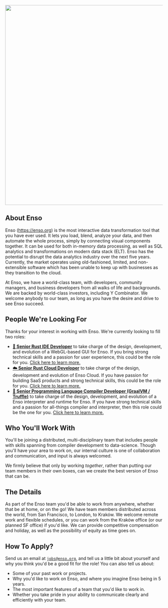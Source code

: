 <p align="center">
  <a href="https://enso.org">
<img src="https://user-images.githubusercontent.com/1623053/114557275-cbd27a80-9c69-11eb-9e4d-a60187cdb7a4.gif" width="640" height="640"/>
  </a>
</p>

## About Enso
Enso (https://enso.org) is the most interactive data transformation tool that you
have ever used. It lets you load, blend, analyze your data, and then automate the whole process, 
simply by connecting visual components together. It can be used for both in-memory data processing,
as well as SQL analytics and transformations on modern data stack (ELT). Enso has the
potential to disrupt the data analytics industry over the next five years. 
Currently, the market operates using old-fashioned, limited, and non-extensible
software which has been unable to keep up with businesses as they transition to 
the cloud.

At Enso, we have a world-class team, with developers, community managers, and
business developers from all walks of life and backgrounds. We are backed by 
world-class investors, including Y Combinator. We welcome anybody to our team, 
as long as you have the desire and drive to see Enso succeed.

## People We're Looking For
Thanks for your interest in working with Enso. We're currently looking to fill two roles:

- **[🦀 Senior Rust IDE Developer](positions/senior-rust-ide-developer.md)** to take
  charge of the design, development, and evolution of a WebGL-based GUI for
  Enso. If you bring strong technical skills and a passion for user experience,
  this could be the role for you.
  [Click here to learn more.](positions/senior-rust-developer.md)
- **[☁️ Senior Rust Cloud Developer](positions/senior-rust-cloud-developer.md)** to take charge of the design, development and
  evolution of Enso Cloud. If you have passion for building SaaS products and strong
  technical skills, this could be the role for you.
  [Click here to learn more.](positions/senior-rust-cloud-developer.md)
- **[🤖 Senior Programming Language Compiler Developer (GraalVM / Truffle)](positions/senior-interpreter-engineer.md)** to take
  charge of the design, development, and evolution of a Enso interpreter and runtime 
  for Enso. If you have strong technical skills and a passion for all-things compiler
  and interpreter, then this role could be the one for you.
  [Click here to learn more.](positions/senior-interpreter-engineer.md)

## Who You'll Work With
You'll be joining a distributed, multi-disciplinary team that includes people
with skills spanning from compiler development to data-science. Though you'll
have your area to work on, our internal culture is one of collaboration and
communication, and input is always welcomed.

We firmly believe that only by working _together_, rather than putting our team
members in their own boxes, can we create the best version of Enso that can be.

## The Details
As part of the Enso team you'd be able to work from anywhere, whether that be at
home, or on the go! We have team members distributed across the world, from San
Francisco, to London, to Kraków. We welcome remote work and flexible schedules,
or you can work from the Kraków office (or our planned SF office) if you'd like.
We can provide competitive compensation and holiday, as well as the possibility
of equity as time goes on.

## How To Apply?
Send us an email at [`jobs@enso.org`](mailto:jobs@enso.org), and tell us a
little bit about yourself and why you think you'd be a good fit for the role!
You can also tell us about:

- Some of your past work or projects.
- Why you'd like to work on Enso, and where you imagine Enso being in 5 years.
- The most important features of a team that you'd like to work in.
- Whether you take pride in your ability to communicate clearly and efficiently
  with your team.
